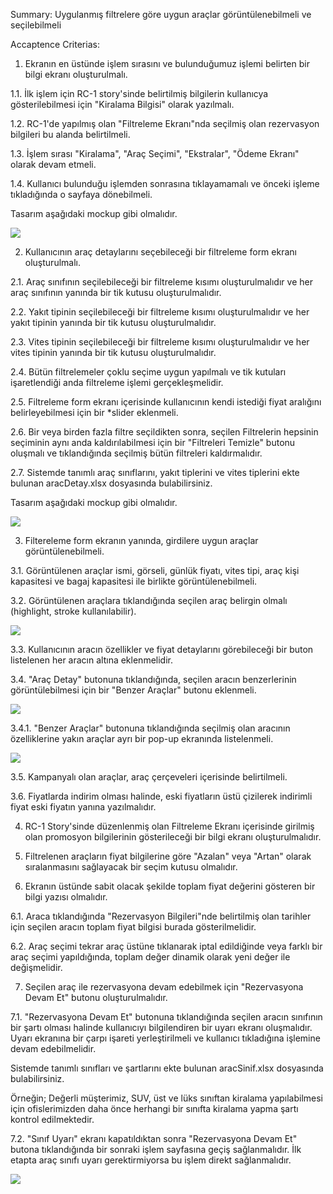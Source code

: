 Summary: Uygulanmış filtrelere göre uygun araçlar görüntülenebilmeli ve seçilebilmeli

Accaptence Criterias:


1. Ekranın en üstünde işlem sırasını ve bulunduğumuz işlemi belirten bir bilgi ekranı oluşturulmalı.

 1.1. İlk işlem için RC-1 story'sinde belirtilmiş bilgilerin kullanıcya gösterilebilmesi için "Kiralama Bilgisi" olarak yazılmalı.

 1.2. RC-1'de yapılmış olan "Filtreleme Ekranı"nda seçilmiş olan rezervasyon bilgileri bu alanda belirtilmeli.

 1.3. İşlem sırası "Kiralama", "Araç Seçimi", "Ekstralar", "Ödeme Ekranı" olarak devam etmeli.
 
 1.4. Kullanıcı bulunduğu işlemden sonrasına tıklayamamalı ve önceki işleme tıkladığında o sayfaya dönebilmeli. 

 Tasarım aşağıdaki mockup gibi olmalıdır.
 
 ![](https://i.hizliresim.com/sf45pao.png)

2. Kullanıcının araç detaylarını seçebileceği bir filtreleme form ekranı oluşturulmalı.

 2.1. Araç sınıfının seçilebileceği bir filtreleme kısımı oluşturulmalıdır ve her araç sınıfının yanında bir tik kutusu oluşturulmalıdır.  

 2.2. Yakıt tipinin seçilebileceği bir filtreleme kısımı oluşturulmalıdır ve her yakıt tipinin yanında bir tik kutusu oluşturulmalıdır.

 2.3. Vites tipinin seçilebileceği bir filtreleme kısımı oluşturulmalıdır ve her vites tipinin yanında bir tik kutusu oluşturulmalıdır.

 2.4. Bütün filtrelemeler çoklu seçime uygun yapılmalı ve tik kutuları işaretlendiği anda filtreleme işlemi gerçekleşmelidir. 

 2.5. Filtreleme form ekranı içerisinde kullanıcının kendi istediği fiyat aralığını belirleyebilmesi için bir *slider eklenmeli.  

 2.6. Bir veya birden fazla filtre seçildikten sonra, seçilen Filtrelerin hepsinin seçiminin aynı anda kaldırılabilmesi için bir "Filtreleri Temizle" butonu oluşmalı ve tıklandığında seçilmiş bütün filtreleri kaldırmalıdır. 

 2.7. Sistemde tanımlı araç sınıflarını, yakıt tiplerini ve vites tiplerini ekte bulunan aracDetay.xlsx dosyasında bulabilirsiniz.

 Tasarım aşağıdaki mockup gibi olmalıdır.
 
 ![](https://i.hizliresim.com/t3e7911.png)

3. Filtereleme form ekranın yanında, girdilere uygun araçlar görüntülenebilmeli.

 3.1. Görüntülenen araçlar ismi, görseli, günlük fiyatı, vites tipi, araç kişi kapasitesi ve bagaj kapasitesi ile birlikte görüntülenebilmeli. 

 3.2. Görüntülenen araçlara tıklandığında seçilen araç belirgin olmalı (highlight, stroke kullanılabilir). 
 
 ![](https://i.hizliresim.com/a7wkw4d.png)

 3.3. Kullanıcının aracın özellikler ve fiyat detaylarını görebileceği bir buton listelenen her aracın altına eklenmelidir.

 3.4. "Araç Detay" butonuna tıklandığında, seçilen aracın benzerlerinin görüntülebilmesi için bir "Benzer Araçlar" butonu eklenmeli.
 
 ![](https://i.hizliresim.com/p9337m0.png)

  3.4.1. "Benzer Araçlar" butonuna tıklandığında seçilmiş olan aracının özelliklerine yakın araçlar ayrı bir pop-up ekranında listelenmeli.
 
 ![](https://i.hizliresim.com/nj1yrfp.png)  

 3.5. Kampanyalı olan araçlar, araç çerçeveleri içerisinde belirtilmeli.

 3.6. Fiyatlarda indirim olması halinde, eski fiyatların üstü çizilerek indirimli fiyat eski fiyatın yanına yazılmalıdır.

4. RC-1 Story'sinde düzenlenmiş olan Filtreleme Ekranı içerisinde girilmiş olan promosyon bilgilerinin gösterileceği bir bilgi ekranı oluşturulmalıdır.

5. Filtrelenen araçların fiyat bilgilerine göre "Azalan" veya "Artan" olarak sıralanmasını sağlayacak bir seçim kutusu olmalıdır.

6. Ekranın üstünde sabit olacak şekilde toplam fiyat değerini gösteren bir bilgi yazısı olmalıdır.

 6.1. Araca tıklandığında "Rezervasyon Bilgileri"nde belirtilmiş olan tarihler için seçilen aracın toplam fiyat bilgisi burada gösterilmelidir.

 6.2. Araç seçimi tekrar araç üstüne tıklanarak iptal edildiğinde veya farklı bir araç seçimi yapıldığında, toplam değer dinamik olarak yeni değer ile değişmelidir. 

7. Seçilen araç ile rezervasyona devam edebilmek için "Rezervasyona Devam Et" butonu oluşturulmalıdır.

 7.1. "Rezervasyona Devam Et" butonuna tıklandığında seçilen aracın sınıfının bir şartı olması halinde kullanıcıyı bilgilendiren bir uyarı ekranı oluşmalıdır. Uyarı ekranına bir çarpı işareti yerleştirilmeli ve kullanıcı tıkladığına işlemine devam edebilmelidir.

 Sistemde tanımlı sınıfları ve şartlarını ekte bulunan aracSinif.xlsx dosyasında bulabilirsiniz.

 Örneğin; Değerli müşterimiz, SUV, üst ve lüks sınıftan kiralama yapılabilmesi için ofislerimizden daha önce herhangi bir sınıfta kiralama yapma şartı kontrol edilmektedir.

 7.2. "Sınıf Uyarı" ekranı kapatıldıktan sonra "Rezervasyona Devam Et" butona tıklandığında bir sonraki işlem sayfasına geçiş sağlanmalıdır. İlk etapta araç sınıfı uyarı gerektirmiyorsa bu işlem direkt sağlanmalıdır.

 ![](https://i.hizliresim.com/sdoctl3.png) 